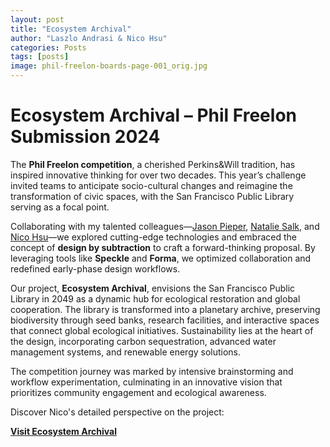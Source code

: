 ```yaml
---
layout: post
title: "Ecosystem Archival"
author: "Laszlo Andrasi & Nico Hsu"
categories: Posts
tags: [posts]
image: phil-freelon-boards-page-001_orig.jpg
---
```


# Ecosystem Archival – Phil Freelon Submission 2024  

The **Phil Freelon competition**, a cherished Perkins&Will tradition, has inspired innovative thinking for over two decades. This year’s challenge invited teams to anticipate socio-cultural changes and reimagine the transformation of civic spaces, with the San Francisco Public Library serving as a focal point.  

Collaborating with my talented colleagues—[Jason Pieper](https://www.linkedin.com/in/jason-pieper-7804a8108/), [Natalie Salk](https://www.linkedin.com/in/natalie-salk-22618295/), and [Nico Hsu](https://www.linkedin.com/in/nico-hsu-00000001/)—we explored cutting-edge technologies and embraced the concept of **design by subtraction** to craft a forward-thinking proposal. By leveraging tools like **Speckle** and **Forma**, we optimized collaboration and redefined early-phase design workflows.  

Our project, **Ecosystem Archival**, envisions the San Francisco Public Library in 2049 as a dynamic hub for ecological restoration and global cooperation. The library is transformed into a planetary archive, preserving biodiversity through seed banks, research facilities, and interactive spaces that connect global ecological initiatives. Sustainability lies at the heart of the design, incorporating carbon sequestration, advanced water management systems, and renewable energy solutions.  

The competition journey was marked by intensive brainstorming and workflow experimentation, culminating in an innovative vision that prioritizes community engagement and ecological awareness.  

Discover Nico's detailed perspective on the project:  

[**Visit Ecosystem Archival**](http://www.hsunico.com/ecosystem-archival.html)


